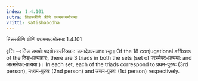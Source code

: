 ```yaml
---
index: 1.4.101
sutra: तिङस्त्रीणि त्रीणि प्रथममध्यमोत्तमाः
vritti: satishabodha
---
```



 तिङस्त्रीणि त्रीणि प्रथममध्यमोत्तमाः 1.4.101 


वृत्तिः --ः तिङ उभयोः पदयोस्त्रयस्त्रिका: क्रमादेतत्‍सञ्ज्ञाः स्‍युः। Of the 18 conjugational affixes of the तिङ्-प्रत्याहारः, there are 3 triads in both the sets (set of परस्मैपद-प्रत्यया: and आत्मनेपद-प्रत्यया:)। In each set, each of the triads correspond to प्रथम-पुरुषः (3rd person), मध्यम-पुरुषः (2nd person) and उत्तम-पुरुषः (1st person) respectively. 


